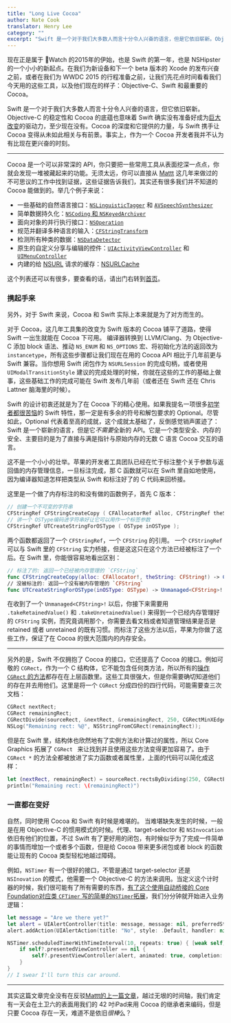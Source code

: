 ```yaml
---
title: "Long Live Cocoa"
author: Nate Cook
translator: Henry Lee
category: ""
excerpt: "Swift 是一个对于我们大多数人而言十分令人兴奋的语言，但是它依旧崭新。Objective-C 的稳定性和 Cocoa 的底蕴也意味着 Swift 确实没有准备好成为巨大改变的驱动力，至少现在没有。Cocoa 的深度和它提供的力量，与 Swift 携手让 Cocoa 变得从未如此相关与有前景。事实上，作为一个 Cocoa 开发者我不认为有比现在更兴奋的时候。"
---
```


现在正是属于 Watch 的2015年的伊始，也是 Swift 的第一年，也是 NSHipster 的一个小小的新起点。在我们为新设备和下一个 beta 版本的 Xcode 的发布兴奋之前，或者在我们为 WWDC 2015 的行程准备之前，让我们先花点时间看看我们今天用的这些工具，以及他们现在的样子：Objective-C、Swift 和最重要的 Cocoa。

Swift 是一个对于我们大多数人而言十分令人兴奋的语言，但它依旧崭新。Objective-C 的稳定性和 Cocoa 的底蕴也意味着 Swift 确实没有准备好成为[巨大改变](/the-death-of-cocoa/)的驱动力，至少现在没有。Cocoa 的深度和它提供的力量，与 Swift 携手让 Cocoa 变得从未如此相关与有前景。事实上，作为一个 Cocoa 开发者我并不认为有比现在更兴奋的时刻。

* * *

Cocoa 是一个可以非常深的 API，你只要把一些常用工具从表面挖深一点点，你就会发现一堆被藏起来的功能。无须太远，你可以直接从 [Mattt](/authors/mattt-thompson/) 这几年来做过的不可思议的工作中找到证据，这些证据告诉我们，其实还有很多我们并不知道的 Cocoa 能做到的。举几个例子来说：

- 一些基础的自然语言接口：[`NSLinguisticTagger`](http://nshipster.cn/nslinguistictagger/) 和 [`AVSpeechSynthesizer`](http://nshipster.com/avspeechsynthesizer/)
- 简单数据持久化：[`NSCoding` 和 `NSKeyedArchiver`](http://nshipster.cn/nscoding/)
- 面向对象的并行执行接口：[`NSOperation`](http://nshipster.cn/nsoperation/)
- 规范并翻译多种语言的输入：[`CFStringTransform`](http://nshipster.cn/cfstringtransform/)
- 检测所有种类的数据：[`NSDataDetector`](http://nshipster.com/nsdatadetector/)
- 原生的自定义分享与编辑的控件：[`UIActivityViewController`](http://nshipster.com/uiactivityviewcontroller/) 和 [`UIMenuController`](http://nshipster.com/uimenucontroller/)
- 内建的给 [NSURL](http://nshipster.cn/nsurl/) 请求的缓存：[NSURLCache](http://nshipster.cn/nsurlcache/)

这个列表还可以有很多，要查看的话，请出门右转到[首页](/#archive)。

### 携起手来

另外，对于 Swift 来说，Cocoa 和 Swift 实际上本来就是为了对方而生的。

对于 Cocoa，这几年工具集的改变为 Swift 版本的 Cocoa 铺平了道路，使得 Swift 一出生就能在 Cocoa 下可用。 编译器转换到 LLVM/Clang、为 Objective-C 添加 block 语法、推动 `NS_ENUM` 和 `NS_OPTIONS` 宏、将初始化方法的返回改为 `instancetype`，所有这些步骤都让我们现在在用的 Cocoa API 相比于几年前更与 Swift 兼容。当你想用 Swift 闭包作为 `NSURLSession` 的完成句柄，或者使用 `UIModalTransitionStyle` 建议的完成处理的时候，你就在这些的工作的基础上做事，这些基础工作的完成可能在 Swift 发布几年前（或者还在 Swift 还在 Chris Lattner 脑海里的时候）。

Swift 的设计初衷还就是为了在 Cocoa 下的精心使用。如果我提名一项很多[初学者都很苦恼](http://stackoverflow.com/search?q=swift+unwrapped+unexpectedly)的 Swift 特性，那一定是有多余的符号和解包要求的 Optional。尽管如此，Optional 代表着至高的成就，这个成就太基础了，反倒感觉销声匿迹了：Swift 是一个崭新的语言，但是它*不需要*全新的 API。它是一个类型安全、内存的安全、主要目的是为了直接与满是指针与原始内存的无数 C 语言 Cocoa 交互的语言。

这不是一个小小的壮举。苹果的开发者工具团队已经在忙于标注整个关于参数与返回值的内存管理信息，一旦标注完成，那 C 函数就可以在 Swift 里自如地使用，因为编译器知道怎样把类型从 Swift 和标注好了的 C 代码来回桥接。

这里是一个做了内存标注的和没有做的函数例子，首先 C 版本：

````c
// 创建一个不可变的字符串
CFStringRef CFStringCreateCopy ( CFAllocatorRef alloc, CFStringRef theString );
// 讲一个 OSType编码进字符串好让它可以用作一个标签参数
CFStringRef UTCreateStringForOSType ( OSType inOSType );
````

两个函数都返回了一个 `CFStringRef`，一个 `CFString` 的引用。 一个 `CFStringRef` 可以与 Swift 里的 `CFString` 实力桥接，但是这这只在这个方法已经被标注了一个后。在 Swift 里，你能很容易地看出区别：

````swift
// 标注了的: 返回一个已经被内存管理的 `CFString`
func CFStringCreateCopy(alloc: CFAllocator!, theString: CFString!) -> CFString!
// 没被标注的: 返回一个没有被内存管理的 `CFString`
func UTCreateStringForOSType(inOSType: OSType) -> Unmanaged<CFString>!
````

在收到了一个 `Unmanaged<CFString>!` 以后，你接下来需要用 `.takeRetainedValue()` 和 `.takeUnretainedValue()` 来得到一个已经内存管理好的 `CFString` 实例，而究竟调用那个，你需要去看文档或者知道管理结果是否是 retained 或者 unretained 的既有习惯。而标注了这些方法以后，苹果为你做了这些工作，保证了在 Cocoa 的很大范围内的内存安全。

* * *

另外的是，Swift 不仅拥抱了 Cocoa 的接口，它还提高了 Cocoa 的接口。例如可敬的 `CGRect`，作为一个 C 结构体，它不能包含任何类方法，所以所有的[操作 `CGRect` 的方法](/cggeometry/)都存在在上层函数里。这些工具很强大，但是你需要确切知道他们的存在并去用他们。这里是将一个 `CGRect` 分成四份的四行代码，可能需要查三次文档：

````objective-c
CGRect nextRect;
CGRect remainingRect;
CGRectDivide(sourceRect, &nextRect, &remainingRect, 250, CGRectMinXEdge);
NSLog("Remaining rect: %@", NSStringFromCGRect(remainingRect));
````

但是在 Swift 里，结构体也欣然地有了实例方法和计算过的属性，所以 Core Graphics 拓展了 `CGRect ` 来让找到并且使用这些方法变得更加容易了。由于 `CGRect *` 的方法全都被放进了实力函数或者属性里，上面的代码可以简化成这样：

````swift
let (nextRect, remainingRect) = sourceRect.rectsByDividing(250, CGRectEdge.MinXEdge)
println("Remaining rect: \(remainingRect)")
````

### 一直都在变好

自然，同时使用 Cocoa 和 Swift 有时候是难堪的。 当难堪缺失发生的时候，一般是在用 Objective-C 的惯用模式的时候。代理、target-selector 和 `NSInvocation` 依旧有他们的位置，不过 Swift 有了更好用的闭包，有时候似乎为了完成一件简单的事情而增加一个或者多个函数，但是给 Cocoa 带来更多闭包或者 block 的函数能让现有的 Cocoa 类型轻松地越过障碍。

例如，`NSTimer` 有一个很好的接口，不管是通过 target-selector 还是 `NSInovation` 的模式，他需要一个 Objective-C 的方法来调用。当定义这个计时器的时候，我们很可能有了所有需要的东西，[有了这个使用自动桥接的 Core Foundation对应类 `CFTimer` 写的简单的`NSTimer`拓展](https://gist.github.com/natecook1000/b0285b518576b22c4dc8)，我们分分钟就开始进入业务逻辑：

````swift
let message = "Are we there yet?"
let alert = UIAlertController(title: message, message: nil, preferredStyle: .Alert)
alert.addAction(UIAlertAction(title: "No", style: .Default, handler: nil))

NSTimer.scheduledTimerWithTimeInterval(10, repeats: true) { [weak self] timer in
    if self?.presentedViewController == nil {
        self?.presentViewController(alert, animated: true, completion: nil)
    }
}
// I swear I'll turn this car around.
````

* * *

其实这篇文章完全没有在反驳[Mattt的上一篇文章](/the-death-of-cocoa/)，越过无垠的时间轴，我们肯定有一天会在土卫六的表面用我们的 42 吋iPad来用 Cocoa 的继承者来编码，但是只要 Cocoa 存在一天，难道不是依旧*很棒*么？

